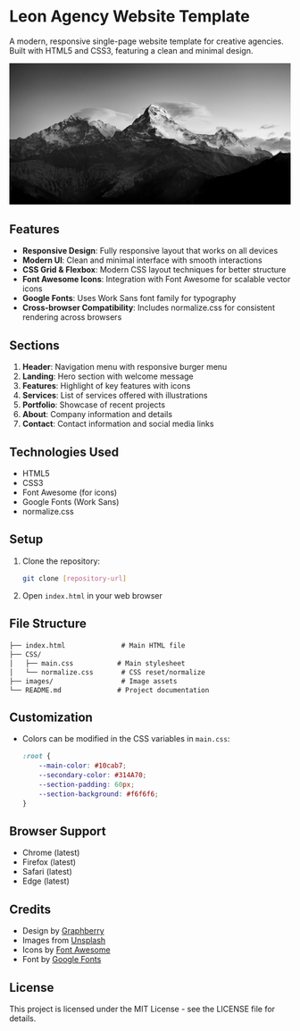 # Leon Agency Website Template

A modern, responsive single-page website template for creative agencies. Built with HTML5 and CSS3, featuring a clean and minimal design.

![Leon Agency Template](images/mountain.jpg)

## Features

- **Responsive Design**: Fully responsive layout that works on all devices
- **Modern UI**: Clean and minimal interface with smooth interactions
- **CSS Grid & Flexbox**: Modern CSS layout techniques for better structure
- **Font Awesome Icons**: Integration with Font Awesome for scalable vector icons
- **Google Fonts**: Uses Work Sans font family for typography
- **Cross-browser Compatibility**: Includes normalize.css for consistent rendering across browsers

## Sections

1. **Header**: Navigation menu with responsive burger menu
2. **Landing**: Hero section with welcome message
3. **Features**: Highlight of key features with icons
4. **Services**: List of services offered with illustrations
5. **Portfolio**: Showcase of recent projects
6. **About**: Company information and details
7. **Contact**: Contact information and social media links

## Technologies Used

- HTML5
- CSS3
- Font Awesome (for icons)
- Google Fonts (Work Sans)
- normalize.css

## Setup

1. Clone the repository:
   ```bash
   git clone [repository-url]
   ```

2. Open `index.html` in your web browser

## File Structure

```
├── index.html              # Main HTML file
├── CSS/
│   ├── main.css           # Main stylesheet
│   └── normalize.css       # CSS reset/normalize
├── images/                 # Image assets
└── README.md              # Project documentation
```

## Customization

- Colors can be modified in the CSS variables in `main.css`:
  ```css
  :root {
      --main-color: #10cab7;
      --secondary-color: #314A70;
      --section-padding: 60px;
      --section-background: #f6f6f6;
  }
  ```

## Browser Support

- Chrome (latest)
- Firefox (latest)
- Safari (latest)
- Edge (latest)

## Credits

- Design by [Graphberry](http://www.graphberry.com)
- Images from [Unsplash](https://unsplash.com)
- Icons by [Font Awesome](https://fontawesome.com)
- Font by [Google Fonts](https://fonts.google.com)

## License

This project is licensed under the MIT License - see the LICENSE file for details.
